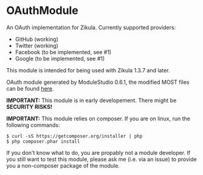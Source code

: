 OAuthModule
===========

An OAuth implementation for Zikula. Currently supported providers:
- GitHub (working)
- Twitter (working)
- Facebook (to be implemented, see #1)
- Google (to be implemented, see #1)

This module is intended for being used with Zikula 1.3.7 and later.

OAuth module generated by ModuleStudio 0.6.1, the modified MOST files can be found [here](https://github.com/cmfcmf/OAuthModule/blob/master/MODIFIED%20MOST%20FILES.md).

**IMPORTANT:** This module is in early developement. There might be **SECURITY RISKS!**

**IMPORTANT:** This module relies on composer. If you are on linux, run the following commands:

    $ curl -sS https://getcomposer.org/installer | php
    $ php composer.phar install

If you don't know what to do, you are propably not a module developer. If you still want to test this module, please
ask me (i.e. via an issue) to provide you a non-composer package of the module.